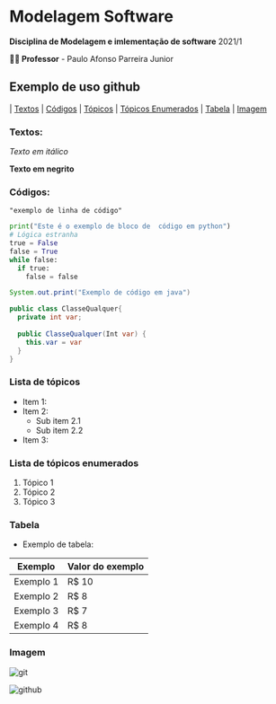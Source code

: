 # Modelagem Software

**Disciplina de Modelagem e imlementação de software** 2021/1 

**:man_teacher: Professor** - Paulo Afonso Parreira Junior

## Exemplo de uso github

| [Textos](#textos) | [Códigos](#códigos) | [Tópicos](#lista-de-tópicos) | [Tópicos Enumerados](#lista-de-tópicos-enumerados) | [Tabela](#tabela) | [Imagem](#imagem)

### Textos:

*Texto em itálico*

**Texto em negrito**

### Códigos:
`"exemplo de linha de código"`

```Python
print("Este é o exemplo de bloco de  código em python")
# Lógica estranha
true = False
false = True
while false:
  if true:
    false = false
```

```java
System.out.print("Exemplo de código em java")

public class ClasseQualquer{
  private int var;
  
  public ClasseQualquer(Int var) {
    this.var = var
  }
}
```

### Lista de tópicos
* Item 1:
* Item 2:
    * Sub item 2.1
    * Sub item 2.2
* Item 3:

### Lista de tópicos enumerados
1. Tópico 1
2. Tópico 2
3. Tópico 3

### Tabela
- Exemplo de tabela:

Exemplo   | Valor do exemplo
--------- | ------
Exemplo 1 | R$ 10
Exemplo 2 | R$ 8
Exemplo 3 | R$ 7
Exemplo 4 | R$ 8

### Imagem
![git](https://blog-geek-midia.s3.amazonaws.com/wp-content/uploads/2020/08/06103546/comandos-git.png)

![github](https://t2.tudocdn.net/510706?w=646&h=284)
